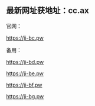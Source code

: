 最新网址获地址：cc.ax
------------------------------

官网：

https://ji-bc.pw

备用：

https://ji-bd.pw

https://ji-be.pw

https://ji-bf.pw

https://ji-bg.pw
